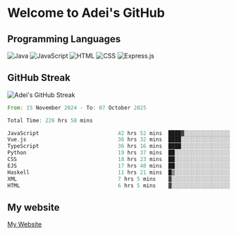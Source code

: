# Welcome to Adei's GitHub

## Programming Languages
![Java](https://img.shields.io/badge/Java-007396?style=flat-square&logo=java&logoColor=white)
![JavaScript](https://img.shields.io/badge/JavaScript-F7DF1E?style=flat-square&logo=javascript&logoColor=black)
![HTML](https://img.shields.io/badge/HTML-E34F26?style=flat-square&logo=html5&logoColor=white)
![CSS](https://img.shields.io/badge/CSS-1572B6?style=flat-square&logo=css3&logoColor=white)
![Express.js](https://img.shields.io/badge/Express.js-000000?style=flat-square&logo=express&logoColor=white)


## GitHub Streak
![Adei's GitHub Streak](https://github-readme-streak-stats.herokuapp.com/?user=AdeiTamayo&hide_border=true)

<!--START_SECTION:waka-->

```rust
From: 15 November 2024 - To: 07 October 2025

Total Time: 226 hrs 58 mins

JavaScript                         42 hrs 52 mins  ████▓░░░░░░░░░░░░░░░░░░░░   18.64 %
Vue.js                             36 hrs 32 mins  ████░░░░░░░░░░░░░░░░░░░░░   15.89 %
TypeScript                         36 hrs 16 mins  ████░░░░░░░░░░░░░░░░░░░░░   15.77 %
Python                             19 hrs 37 mins  ██░░░░░░░░░░░░░░░░░░░░░░░   08.53 %
CSS                                18 hrs 23 mins  ██░░░░░░░░░░░░░░░░░░░░░░░   08.00 %
EJS                                17 hrs 48 mins  ██░░░░░░░░░░░░░░░░░░░░░░░   07.74 %
Haskell                            11 hrs 21 mins  █▒░░░░░░░░░░░░░░░░░░░░░░░   04.94 %
XML                                7 hrs 5 mins    ▓░░░░░░░░░░░░░░░░░░░░░░░░   03.08 %
HTML                               6 hrs 5 mins    ▓░░░░░░░░░░░░░░░░░░░░░░░░   02.65 %
```

<!--END_SECTION:waka-->

## My website
[My Website](https://adei.eus)


